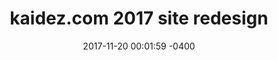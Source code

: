---
layout: post
comments: true
title:  "kaidez.com 2017 site redesign"
date:   2017-11-20 00:01:59 -0400
categories: personal
permalink: /2017-site-redesign/
excerpt: kaidez.com was redesigned using Jekyll, GitHub Pages, a little bit of React and yarn.
og-image: default-image.jpg
thumb-image: default-image-thumb.jpg
---